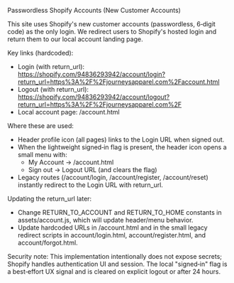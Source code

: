 Passwordless Shopify Accounts (New Customer Accounts)

This site uses Shopify's new customer accounts (passwordless, 6‑digit code) as the only login. We redirect users to Shopify's hosted login and return them to our local account landing page.

Key links (hardcoded):
- Login (with return_url):
  https://shopify.com/94836293942/account/login?return_url=https%3A%2F%2Fjourneysapparel.com%2Faccount.html
- Logout (with return_url):
  https://shopify.com/94836293942/account/logout?return_url=https%3A%2F%2Fjourneysapparel.com%2F
- Local account page: /account.html

Where these are used:
- Header profile icon (all pages) links to the Login URL when signed out.
- When the lightweight signed‑in flag is present, the header icon opens a small menu with:
  - My Account → /account.html
  - Sign out → Logout URL (and clears the flag)
- Legacy routes (/account/login, /account/register, /account/reset) instantly redirect to the Login URL with return_url.

Updating the return_url later:
- Change RETURN_TO_ACCOUNT and RETURN_TO_HOME constants in assets/account.js, which will update header/menu behavior.
- Update hardcoded URLs in /account.html and in the small legacy redirect scripts in account/login.html, account/register.html, and account/forgot.html.

Security note: This implementation intentionally does not expose secrets; Shopify handles authentication UI and session. The local "signed‑in" flag is a best‑effort UX signal and is cleared on explicit logout or after 24 hours.
